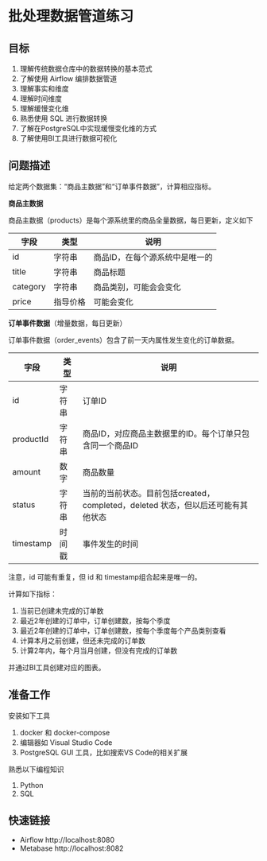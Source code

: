 # 批处理数据管道练习

## 目标

1. 理解传统数据仓库中的数据转换的基本范式
2. 了解使用 Airflow 编排数据管道
3. 理解事实和维度
4. 理解时间维度
5. 理解缓慢变化维
6. 熟悉使用 SQL 进行数据转换
7. 了解在PostgreSQL中实现缓慢变化维的方式
8. 了解使用BI工具进行数据可视化

## 问题描述

给定两个数据集：“商品主数据”和“订单事件数据”，计算相应指标。

**商品主数据**

商品主数据（products）是每个源系统里的商品全量数据，每日更新，定义如下

|字段|类型|说明|
|---|---|---|
|id|字符串|商品ID，在每个源系统中是唯一的|
|title|字符串|商品标题|
|category|字符串|商品类别，可能会会变化|
|price|指导价格|可能会变化|

**订单事件数据**（增量数据，每日更新）

订单事件数据（order_events）包含了前一天内属性发生变化的订单数据。

|字段|类型|说明|
|---|---|---|
|id|字符串|订单ID|
|productId|字符串|商品ID，对应商品主数据里的ID。每个订单只包含同一个商品ID|
|amount|数字|商品数量|
|status|字符串|当前的当前状态。目前包括created，completed，deleted 状态，但以后还可能有其他状态|
|timestamp|时间戳|事件发生的时间|

注意，id 可能有重复，但 id 和 timestamp组合起来是唯一的。

计算如下指标：

1. 当前已创建未完成的订单数
2. 最近2年创建的订单中，订单创建数，按每个季度
3. 最近2年创建的订单中，订单创建数，按每个季度每个产品类别查看
4. 计算本月之前创建，但还未完成的订单数
5. 计算2年内，每个月当月创建，但没有完成的订单数

并通过BI工具创建对应的图表。

## 准备工作

安装如下工具

1. docker 和 docker-compose
2. 编辑器如 Visual Studio Code
3. PostgreSQL GUI 工具，比如搜索VS Code的相关扩展

熟悉以下编程知识

1. Python
2. SQL

## 快速链接

* Airflow http://localhost:8080
* Metabase http://localhost:8082
